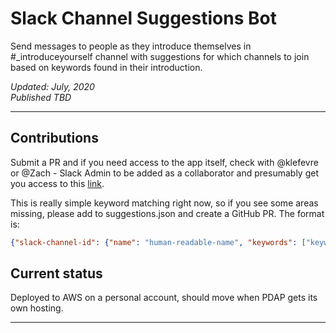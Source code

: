 # Slack Channel Suggestions Bot
Send messages to people as they introduce themselves in #_introduceyourself channel with suggestions for which channels to join based on keywords found in their introduction.

_Updated: July, 2020_<br>
_Published TBD_

---

## Contributions
Submit a PR and if you need access to the app itself, check with @klefevre or @Zach - Slack Admin to be added as a collaborator and presumably get you access to this [link](https://api.slack.com/apps/A015Q3Q5HS9).

This is really simple keyword matching right now, so if you see some areas missing, please add to suggestions.json and create a GitHub PR.
The format is: 
```json
{"slack-channel-id": {"name": "human-readable-name", "keywords": ["keyword", "to", "look", "for", "in", "intro"]}}
```

## Current status

Deployed to AWS on a personal account, should move when PDAP gets its own hosting.

---
